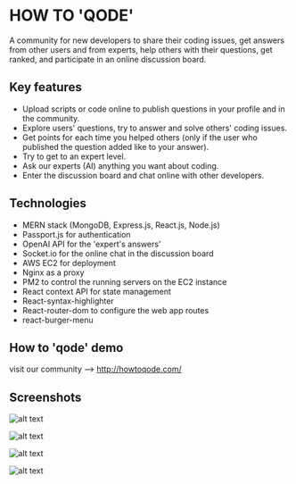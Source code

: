 # HOW TO 'QODE'

A community for new developers to share their coding issues, get answers from other users and from experts, help others with their questions, get ranked, and participate in an online discussion board.

## Key features
* Upload scripts or code online to publish questions in your profile and in the community.
* Explore users' questions, try to answer and solve others' coding issues.
* Get points for each time you helped others (only if the user who published the question added like to your answer).
* Try to get to an expert level.
* Ask our experts (AI) anything you want about coding.
* Enter the discussion board and chat online with other developers.

## Technologies 
* MERN stack (MongoDB, Express.js, React.js, Node.js)
* Passport.js for authentication
* OpenAI API for the 'expert's answers'
* Socket.io for the online chat in the discussion board
* AWS EC2 for deployment
* Nginx as a proxy
* PM2 to control the running servers on the EC2 instance
* React context API for state management
* React-syntax-highlighter
* React-router-dom to configure the web app routes
* react-burger-menu

## How to 'qode' demo
visit our community --> http://howtoqode.com/

## Screenshots
![alt text](https://firebasestorage.googleapis.com/v0/b/sharry-1319e.appspot.com/o/QODE%2FASSETS%2Freadme-github%2Fscript.png?alt=media&token=8fa44f34-0f60-4611-a7d0-ec45d8eed67f) 

![alt text](https://firebasestorage.googleapis.com/v0/b/sharry-1319e.appspot.com/o/QODE%2FASSETS%2Freadme-github%2Fanswer.png?alt=media&token=2c415e64-10af-4647-a69e-d2a434f5c4d8)

![alt text](https://firebasestorage.googleapis.com/v0/b/sharry-1319e.appspot.com/o/QODE%2FASSETS%2Freadme-github%2Fai.png?alt=media&token=491230a6-85b2-46c3-95b8-d2ce4726412b)

![alt text](https://firebasestorage.googleapis.com/v0/b/sharry-1319e.appspot.com/o/QODE%2FASSETS%2Freadme-github%2Fquestion.png?alt=media&token=a90f4085-8c20-49c1-bcb6-8ef1227c3ac7)

